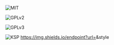 ![MIT](https://img.shields.io/endpoint?url=https://raw.githubusercontent.com/zer0Kerbal/G-Force/master/json/MIT.json)

![GPLv2](https://img.shields.io/endpoint?url=https://raw.githubusercontent.com/zer0Kerbal/G-Force/master/json/GPLv2.json)

![GPLv3](https://img.shields.io/endpoint?url=https://raw.githubusercontent.com/zer0Kerbal/G-Force/master/json/GPLv3.json)

![KSP](https://img.shields.io/endpoint?url=https://raw.githubusercontent.com/zer0Kerbal/G-Force/master/json/KSP.json)
https://img.shields.io/endpoint?url=<URL>&style<STYLE>

![GPLv2](https://img.shields.io/endpoint?url=https://raw.githubusercontent.com/zer0Kerbal/G-Force/master/json/GPLv2.json)


[license:label]: GPLv2
[License:url]: https://img.shields.io/endpoint?url=https://raw.githubusercontent.com/zer0Kerbal/G-Force/master/json/GPLv2.json

[![][shield:ver-mod]][mod:ver]

[LISTED:Spacedock] [LISTED:CKAN] [LISTED:Github] [LISTED:Curseforge]

 # version:
[MOD:name]     : Alternate Resource Panel Icons (ARPI)
[MOD:shortname]: ARPIcons (ARPI)
[MOD:author]   : zer0Kerbal
[MOD:forum]    :
[MOS:manualversion]: https://img.shields.io/badge/MOD%20version-0.10.1.0-orange.svg?style=plastic
[MOD:autoversion]  : https://img.shields.io/github/v/release/zer0Kerbal/ARPIcons?include_prereleases?style=plastic

[LISTED:Spacedock] : https://img.shields.io/badge/SpaceDock-listed-blue.svg?style=plastic
[LISTED:CKAN]       : https://img.shields.io/badge/CKAN-Indexed-blue.svg?style=plastic
[LISTED:Github]     : https://img.shields.io/badge/Github-Indexed-blue.svg?style=plastic?logo=github
[LISTED:Curseforge] : https://img.shields.io/badge/CurseForge-listed-blue.svg?style=plastic
